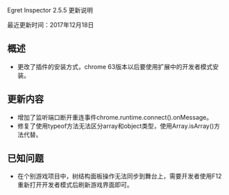 Egret Inspector 2.5.5 更新说明

最近更新时间：2017年12月18日

## 概述
* 更改了插件的安装方式，chrome 63版本以后要使用扩展中的开发者模式安装。

## 更新内容

* 增加了监听端口断开重连事件chrome.runtime.connect().onMessage。
* 修复了使用typeof方法无法区分array和object类型，使用Array.isArray()方法代替。

## 已知问题

* 在个别游戏项目中，树结构面板操作无法同步到舞台上，需要开发者使用F12重新打开开发者模式后刷新游戏界面即可。
